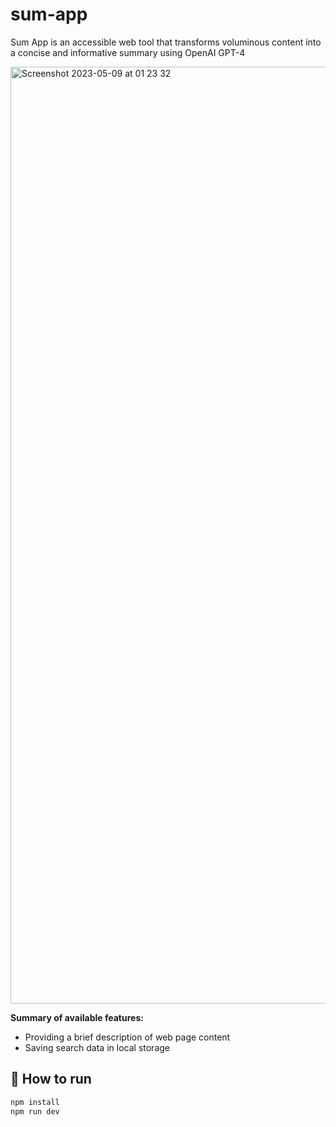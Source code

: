 # sum-app
Sum App is an accessible web tool that transforms voluminous content into a concise and informative summary using OpenAI GPT-4

<img width="1499" alt="Screenshot 2023-05-09 at 01 23 32" src="https://user-images.githubusercontent.com/25110894/236965375-07687dc3-57e0-4e73-a36c-bef16fa0cad5.png">

**Summary of available features:**

- Providing a brief description of web page content
- Saving search data in local storage

## 🚀 How to run

```sh
npm install
npm run dev
```
